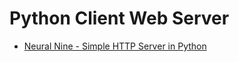 # Python Client Web Server




- [Neural Nine - Simple HTTP Server in Python](https://www.youtube.com/watch?v=DeFST8tvtuI&t=622s)
